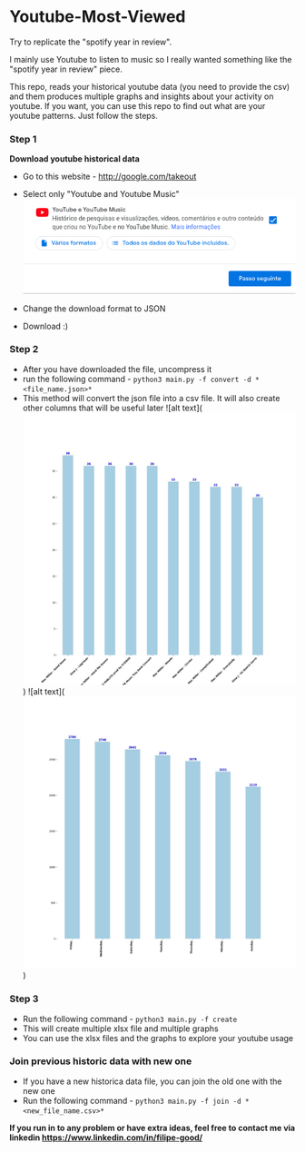 # Youtube-Most-Viewed
Try to replicate the "spotify year in review".

I mainly use Youtube to listen to music so I really wanted something like the "spotify year in review" piece. 

This repo, reads your historical youtube data (you need to provide the csv) and them produces multiple graphs and insights about your activity on youtube.
If you want, you can use this repo to find out what are your youtube patterns. Just follow the steps.

### Step 1 
**Download youtube historical data**
- Go to this website - http://google.com/takeout
- Select only "Youtube and Youtube Music"
![alt text](https://github.com/FilipeGood/Youtube-Most-Viewed/blob/main/Readme%20Images/Screenshot%20from%202021-01-23%2020-18-58.png)

- Change the download format to JSON
- Download :)



### Step 2
- After you have downloaded the file, uncompress it
- run the following command - `python3 main.py -f convert -d *<file_name.json>*`
- This method will convert the json file into a csv file. It will also create other columns that will be useful later
![alt text](![alt text](https://github.com/FilipeGood/Youtube-Most-Viewed/blob/main/Readme%20Images/top_10_titles.jpg))
![alt text](![alt text](https://github.com/FilipeGood/Youtube-Most-Viewed/blob/main/Readme%20Images/views_by_day_of_week.jpg))



### Step 3
- Run the following command - `python3 main.py -f create`
- This will create multiple xlsx file and multiple graphs
- You can use the xlsx files and the graphs to explore your youtube usage



### Join previous historic data with new one
- If you have a new historica data file, you can join the old one with the new one 
- Run the following command -  `python3 main.py -f join -d *<new_file_name.csv>*`






**If you run in to any problem or have extra ideas, feel free to contact me via linkedin https://www.linkedin.com/in/filipe-good/**
